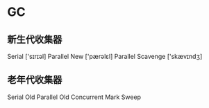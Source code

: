 # GC
## 新生代收集器
Serial ['sɪrɪəl]
Parallel New ['pærəlɛl]
Parallel Scavenge ['skævɪndʒ]
## 老年代收集器
Serial Old
Parallel Old
Concurrent Mark Sweep


